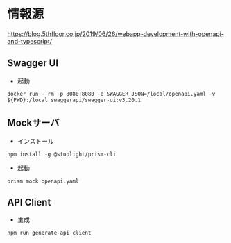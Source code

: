 # 情報源
https://blog.5thfloor.co.jp/2019/06/26/webapp-development-with-openapi-and-typescript/

## Swagger UI

- 起動

```
docker run --rm -p 8080:8080 -e SWAGGER_JSON=/local/openapi.yaml -v ${PWD}:/local swaggerapi/swagger-ui:v3.20.1
```

## Mockサーバ

- インストール

```
npm install -g @stoplight/prism-cli
```

- 起動

```
prism mock openapi.yaml
```

## API Client

- 生成

```
npm run generate-api-client
```
